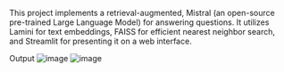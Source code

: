 
This project implements a retrieval-augmented, Mistral (an open-source pre-trained Large Language Model) for answering questions. It utilizes Lamini for text embeddings, FAISS for efficient nearest neighbor search, and Streamlit for presenting it on a web interface.

Output
![image](https://github.com/Sofian-Khan/Text-generator/assets/107492899/5df8f0a8-ad00-482d-8950-22840d11563a)
![image](https://github.com/Sofian-Khan/Text-generator/assets/107492899/2db9f00c-3de6-4967-93d4-24d7234225be)



